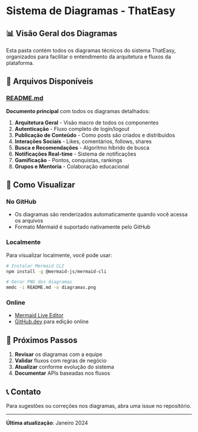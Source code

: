 # Sistema de Diagramas - ThatEasy

## 📊 Visão Geral dos Diagramas

Esta pasta contém todos os diagramas técnicos do sistema ThatEasy, organizados para facilitar o entendimento da arquitetura e fluxos da plataforma.

## 📁 Arquivos Disponíveis

### [README.md](./README.md)
**Documento principal** com todos os diagramas detalhados:

1. **Arquitetura Geral** - Visão macro de todos os componentes
2. **Autenticação** - Fluxo completo de login/logout
3. **Publicação de Conteúdo** - Como posts são criados e distribuídos
4. **Interações Sociais** - Likes, comentários, follows, shares
5. **Busca e Recomendações** - Algoritmo híbrido de busca
6. **Notificações Real-time** - Sistema de notificações
7. **Gamificação** - Pontos, conquistas, rankings
8. **Grupos e Mentoria** - Colaboração educacional

## 🔧 Como Visualizar

### No GitHub
- Os diagramas são renderizados automaticamente quando você acessa os arquivos
- Formato Mermaid é suportado nativamente pelo GitHub

### Localmente
Para visualizar localmente, você pode usar:

```bash
# Instalar Mermaid CLI
npm install -g @mermaid-js/mermaid-cli

# Gerar PNG dos diagramas
mmdc -i README.md -o diagramas.png
```

### Online
- [Mermaid Live Editor](https://mermaid.live/)
- [GitHub.dev](https://github.dev/) para edição online

## 🎯 Próximos Passos

1. **Revisar** os diagramas com a equipe
2. **Validar** fluxos com regras de negócio
3. **Atualizar** conforme evolução do sistema
4. **Documentar** APIs baseadas nos fluxos

## 📞 Contato

Para sugestões ou correções nos diagramas, abra uma issue no repositório.

---

**Última atualização**: Janeiro 2024 